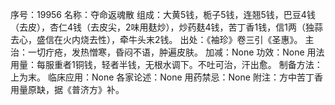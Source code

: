 序号：19956
名称：夺命返魂散
组成：大黄5钱，栀子5钱，连翘5钱，巴豆4钱（去皮），杏仁4钱（去皮尖，2味用麸炒），炒药麸4钱，苦丁香1钱，信1两（独蒜去心，盛信在火内烧去性），牵牛头末2钱。
出处：《袖珍》卷三引《圣惠》。
主治：一切疔疮，发热憎寒，昏闷不语，肿遍皮肤。
加减：None
功效：None
用法用量：每服重者1铜钱，轻者半钱，无根水调下。不吐可治，汗出愈。
制备方法：上为末。
临床应用：None
各家论述：None
用药禁忌：None
附注：方中苦丁香用量原缺，据《普济方》补。
